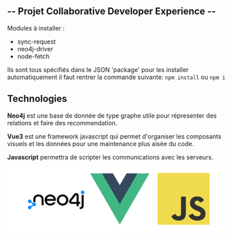 -- Projet Collaborative Developer Experience --
------

Modules à installer :
  - sync-request
  - neo4j-driver
  - node-fetch

Ils sont tous spécifiés dans le JSON 'package'
pour les installer automatiquement il faut rentrer la commande suivante:
`npm install` ou `npm i`

Technologies
--
**Neo4j** est une base de donnée de type graphe utile pour répresenter des relations et faire des recommendation.

**Vue3** est une framework javascript qui permet d'organiser les composants visuels et les données pour une maintenance plus aisée du code.

**Javascript** permettra de scripter les communications avec les serveurs.

![techstack](readme-assets/techstack_banner.png)
